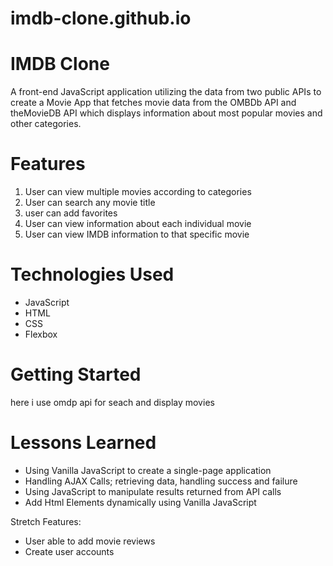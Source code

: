 # imdb-clone.github.io
# IMDB Clone
A front-end JavaScript application utilizing the data from two public APIs to create a Movie App that fetches movie data from the OMBDb API and theMovieDB API which displays information about most popular movies and other categories.


# Features
1. User can view multiple movies according to categories
1. User can search any movie title
2. user can add favorites
3. User can view information about each individual movie
4. User can view IMDB information to that specific movie

# Technologies Used
* JavaScript
* HTML
* CSS
* Flexbox


# Getting Started
here i use omdp api for seach and display movies

# Lessons Learned
* Using Vanilla JavaScript to create a single-page application
* Handling AJAX Calls; retrieving data, handling success and failure
* Using JavaScript to manipulate results returned from API calls
* Add Html Elements dynamically using Vanilla JavaScript

Stretch Features:
* User able to add movie reviews
* Create user accounts
